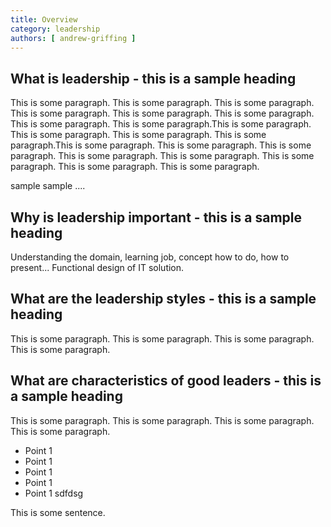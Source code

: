 ```yaml
---
title: Overview
category: leadership
authors: [ andrew-griffing ]
---
```


## What is leadership - this is a sample heading

This is some paragraph. This is some paragraph. This is some paragraph. This is some paragraph. This is some paragraph. This is some paragraph. This is some paragraph. This is some paragraph.This is some paragraph. This is some paragraph. This is some paragraph. This is some paragraph.This is some paragraph. This is some paragraph. This is some paragraph. This is some paragraph. This is some paragraph. This is some paragraph. This is some paragraph. This is some paragraph.

sample sample .... 
 
## Why is leadership important - this is a sample heading
 
Understanding the domain, learning job, concept how to do, how to present... Functional design of IT solution.
 
## What are the leadership styles - this is a sample heading

This is some paragraph. This is some paragraph. This is some paragraph. This is some paragraph.

## What are characteristics of good leaders - this is a sample heading

This is some paragraph. This is some paragraph. This is some paragraph. This is some paragraph.

* Point 1
* Point 1
* Point 1
* Point 1
* Point 1 sdfdsg



This is some sentence.
